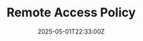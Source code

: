 ---
title: Remote Access Policy
linkTitle: Remote Access Policy
date: '2025-05-01T22:33:00Z'
weight: 1
description: Establishes guidelines for secure remote access to organizational systems,
  requiring authorization, encrypted communication, device security, and user responsibilities,
  while ensuring compliance with ISO/IEC 27001 standards.
draft: false
ref: remote-access-policy
---